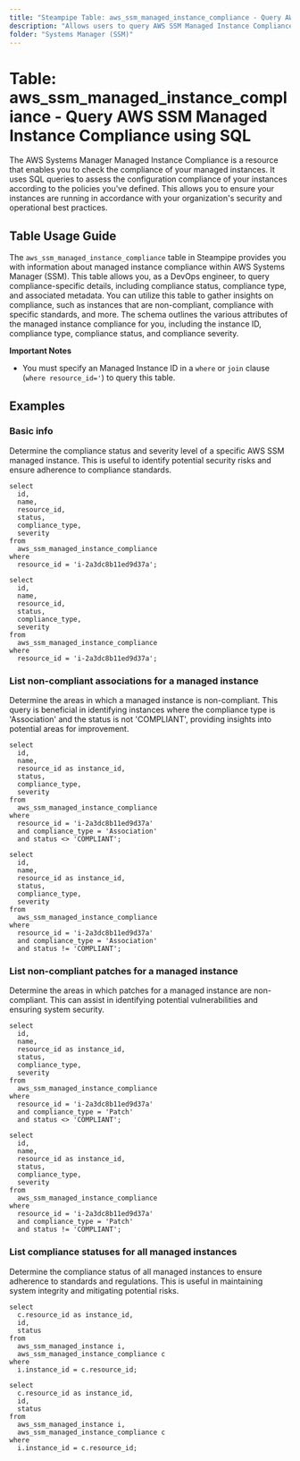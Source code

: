 ```yaml
---
title: "Steampipe Table: aws_ssm_managed_instance_compliance - Query AWS SSM Managed Instance Compliance using SQL"
description: "Allows users to query AWS SSM Managed Instance Compliance data, providing details on compliance status, compliance type, and related metadata."
folder: "Systems Manager (SSM)"
---
```


# Table: aws_ssm_managed_instance_compliance - Query AWS SSM Managed Instance Compliance using SQL

The AWS Systems Manager Managed Instance Compliance is a resource that enables you to check the compliance of your managed instances. It uses SQL queries to assess the configuration compliance of your instances according to the policies you've defined. This allows you to ensure your instances are running in accordance with your organization's security and operational best practices.

## Table Usage Guide

The `aws_ssm_managed_instance_compliance` table in Steampipe provides you with information about managed instance compliance within AWS Systems Manager (SSM). This table allows you, as a DevOps engineer, to query compliance-specific details, including compliance status, compliance type, and associated metadata. You can utilize this table to gather insights on compliance, such as instances that are non-compliant, compliance with specific standards, and more. The schema outlines the various attributes of the managed instance compliance for you, including the instance ID, compliance type, compliance status, and compliance severity.

**Important Notes**
- You must specify an Managed Instance ID in a `where` or `join` clause (`where resource_id='`) to query this table.

## Examples

### Basic info
Determine the compliance status and severity level of a specific AWS SSM managed instance. This is useful to identify potential security risks and ensure adherence to compliance standards.

```sql+postgres
select
  id,
  name,
  resource_id,
  status,
  compliance_type,
  severity
from
  aws_ssm_managed_instance_compliance
where
  resource_id = 'i-2a3dc8b11ed9d37a';
```

```sql+sqlite
select
  id,
  name,
  resource_id,
  status,
  compliance_type,
  severity
from
  aws_ssm_managed_instance_compliance
where
  resource_id = 'i-2a3dc8b11ed9d37a';
```

### List non-compliant associations for a managed instance
Determine the areas in which a managed instance is non-compliant. This query is beneficial in identifying instances where the compliance type is 'Association' and the status is not 'COMPLIANT', providing insights into potential areas for improvement.

```sql+postgres
select
  id,
  name,
  resource_id as instance_id,
  status,
  compliance_type,
  severity
from
  aws_ssm_managed_instance_compliance
where
  resource_id = 'i-2a3dc8b11ed9d37a'
  and compliance_type = 'Association'
  and status <> 'COMPLIANT';
```

```sql+sqlite
select
  id,
  name,
  resource_id as instance_id,
  status,
  compliance_type,
  severity
from
  aws_ssm_managed_instance_compliance
where
  resource_id = 'i-2a3dc8b11ed9d37a'
  and compliance_type = 'Association'
  and status != 'COMPLIANT';
```

### List non-compliant patches for a managed instance
Determine the areas in which patches for a managed instance are non-compliant. This can assist in identifying potential vulnerabilities and ensuring system security.

```sql+postgres
select
  id,
  name,
  resource_id as instance_id,
  status,
  compliance_type,
  severity
from
  aws_ssm_managed_instance_compliance
where
  resource_id = 'i-2a3dc8b11ed9d37a'
  and compliance_type = 'Patch'
  and status <> 'COMPLIANT';
```

```sql+sqlite
select
  id,
  name,
  resource_id as instance_id,
  status,
  compliance_type,
  severity
from
  aws_ssm_managed_instance_compliance
where
  resource_id = 'i-2a3dc8b11ed9d37a'
  and compliance_type = 'Patch'
  and status != 'COMPLIANT';
```

### List compliance statuses for all managed instances
Determine the compliance status of all managed instances to ensure adherence to standards and regulations. This is useful in maintaining system integrity and mitigating potential risks.

```sql+postgres
select
  c.resource_id as instance_id,
  id,
  status
from
  aws_ssm_managed_instance i,
  aws_ssm_managed_instance_compliance c
where
  i.instance_id = c.resource_id;
```

```sql+sqlite
select
  c.resource_id as instance_id,
  id,
  status
from
  aws_ssm_managed_instance i,
  aws_ssm_managed_instance_compliance c
where
  i.instance_id = c.resource_id;
```